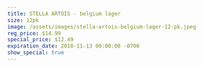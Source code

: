 ```yaml
---
title: STELLA ARTOIS - belgium lager
size: 12pk
image: /assets/images/stella-artois-belgium-lager-12-pk.jpeg
reg_price: $14.99
special_price: $12.49
expiration_date: 2018-11-13 00:00:00 -0700
show_special: true
---
```


